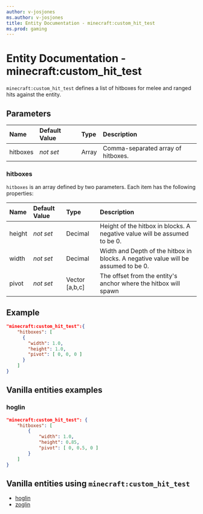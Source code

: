 ```yaml
---
author: v-josjones
ms.author: v-josjones
title: Entity Documentation - minecraft:custom_hit_test
ms.prod: gaming
---
```


# Entity Documentation - minecraft:custom_hit_test

`minecraft:custom_hit_test` defines a list of hitboxes for melee and ranged hits against the entity.

## Parameters

|Name |Default Value  |Type  |Description  |
|:----------|:----------|:----------|:----------|
|hitboxes |*not set* | Array| Comma-separated array of hitboxes. |

### hitboxes

`hitboxes` is an array defined by two parameters. Each item has the following properties:

|Name |Default Value  |Type  |Description  |
|:----------|:----------|:----------|:----------|
|height|*not set*|  Decimal| Height of the hitbox in blocks. A negative value will be assumed to be 0. |
|width|*not set*| Decimal| Width and Depth of the hitbox in blocks. A negative value will be assumed to be 0. |
|pivot|*not set*| Vector [a,b,c]| The offset from the entity's anchor where the hitbox will spawn |

## Example

```json
"minecraft:custom_hit_test":{
    "hitboxes": [
      {
        "width": 1.0,
        "height": 1.0,
        "pivot": [ 0, 0, 0 ]
      }
    ]
}
```

## Vanilla entities examples

### hoglin

```json
"minecraft:custom_hit_test": {
    "hitboxes": [
        {
            "width": 1.0,
            "height": 0.85,
            "pivot": [ 0, 0.5, 0 ]
        }
    ]
}
```

## Vanilla entities using `minecraft:custom_hit_test`

- [hoglin](../../../../Source/VanillaBehaviorPack_Snippets/entities/hoglin.md)
- [zoglin](../../../../Source/VanillaBehaviorPack_Snippets/entities/zoglin.md)

